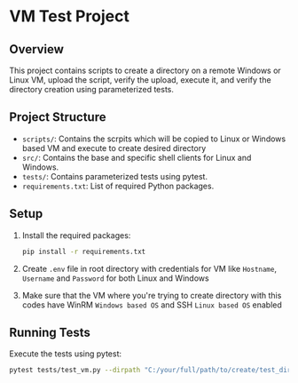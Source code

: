 # VM Test Project

## Overview
This project contains scripts to create a directory on a remote Windows or Linux VM, upload the script, verify the upload, execute it, and verify the directory creation using parameterized tests.

## Project Structure
- `scripts/`: Contains the scrpits which will be copied to Linux or Windows based VM and execute to create desired directory
- `src/`: Contains the base and specific shell clients for Linux and Windows.
- `tests/`: Contains parameterized tests using pytest.
- `requirements.txt`: List of required Python packages.

## Setup
1. Install the required packages:
    ```sh
    pip install -r requirements.txt
    ```

2. Create `.env` file in root directory with credentials for VM like `Hostname`, `Username` and `Password` for both Linux and Windows
3. Make sure that the VM where you're trying to create directory with this codes have WinRM `Windows based OS` and SSH `Linux based OS` enabled 

## Running Tests
Execute the tests using pytest:
```sh
pytest tests/test_vm.py --dirpath "C:/your/full/path/to/create/test_directory"
